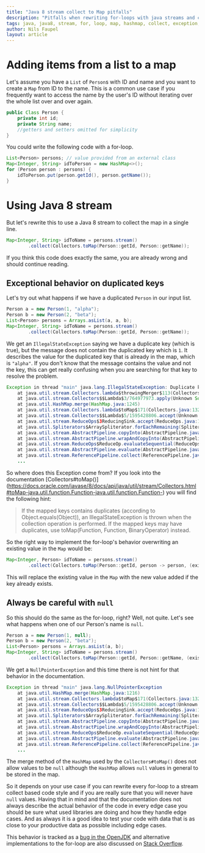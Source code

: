```yaml
---
title: "Java 8 stream collect to Map pitfalls"
description: "Pitfalls when rewriting for-loops with java streams and collect to Map"
tags: java, java8, stream, for, loop, map, hashmap, collect, exception, null
author: Nils Faupel
layout: article
---
```


# Adding items from a list to a map

Let's assume you have a `List` of `Person`s with ID and name and you want to create a `Map` from ID to the name.
This is a common use case if you frequently want to access the name by the user's ID without iterating over the whole list over and over again.

```java
public Class Person {
    private int id;
    private String name;
    //getters and setters omitted for simplicity
}
```

You could write the following code with a for-loop.

```java
List<Person> persons; // value provided from an external class
Map<Integer, String> idToPerson = new HashMap<>();
for (Person person : persons) {
    idToPerson.put(person.getId(), person.getName());
}
```

# Using Java 8 stream

But let's rewrite this to use a Java 8 stream to collect the map in a single line.

```java
Map<Integer, String> idToName = persons.stream()
        .collect(Collectors.toMap(Person::getId, Person::getName));
```

If you think this code does exactly the same, you are already wrong and should continue reading.

## Exceptional behavior on duplicated keys

Let's try out what happens if we have a duplicated `Person` in our input list.

```java
Person a = new Person(1, "alpha");
Person b = new Person(2, "beta");
List<Person> persons = Arrays.asList(a, a, b);
Map<Integer, String> idToName = persons.stream()
        .collect(Collectors.toMap(Person::getId, Person::getName));
```

We get an `IllegalStateException` saying we have a duplicate key (which is true), but the message does not contain the duplicated key which is `1`.
It describes the value for the duplicated key that is already in the map, which is `"alpha"`.
If you don't know that the message contains the value and not the key, this can get really confusing when you are searching for that key to resolve the problem.

```java
Exception in thread "main" java.lang.IllegalStateException: Duplicate key alpha
    at java.util.stream.Collectors.lambda$throwingMerger$113(Collectors.java:133)
    at java.util.stream.Collectors$$Lambda$3/764977973.apply(Unknown Source)
    at java.util.HashMap.merge(HashMap.java:1245)
    at java.util.stream.Collectors.lambda$toMap$171(Collectors.java:1320)
    at java.util.stream.Collectors$$Lambda$5/1595428806.accept(Unknown Source)
    at java.util.stream.ReduceOps$3ReducingSink.accept(ReduceOps.java:169)
    at java.util.Spliterators$ArraySpliterator.forEachRemaining(Spliterators.java:948)
    at java.util.stream.AbstractPipeline.copyInto(AbstractPipeline.java:512)
    at java.util.stream.AbstractPipeline.wrapAndCopyInto(AbstractPipeline.java:502)
    at java.util.stream.ReduceOps$ReduceOp.evaluateSequential(ReduceOps.java:708)
    at java.util.stream.AbstractPipeline.evaluate(AbstractPipeline.java:234)
    at java.util.stream.ReferencePipeline.collect(ReferencePipeline.java:499)
    ...
```

So where does this Exception come from?
If you look into the documentation [Collectors#toMap()] (https://docs.oracle.com/javase/8/docs/api/java/util/stream/Collectors.html#toMap-java.util.function.Function-java.util.function.Function-) you will find the following hint:
> If the mapped keys contains duplicates (according to Object.equals(Object)), an IllegalStateException is thrown when the collection operation is performed.
> If the mapped keys may have duplicates, use toMap(Function, Function, BinaryOperator) instead.

So the right way to implement the for-loop's behavior overwriting an existing value in the `Map` would be:

```java
Map<Integer, Person> idToName = persons.stream()
        .collect(Collectors.toMap(Person::getId, person -> person, (existingValue, newValue) -> newValue));
```

This will replace the existing value in the `Map` with the new value added if the key already exists.

## Always be careful with `null`

So this should do the same as the for-loop, right? Well, not quite.
Let's see what happens when one of our Person's name is `null`.

```java
Person a = new Person(1, null);
Person b = new Person(2, "beta");
List<Person> persons = Arrays.asList(a, b);
Map<Integer, String> idToName = persons.stream()
        .collect(Collectors.toMap(Person::getId, Person::getName, (existingValue, newValue) -> newValue));
```

We get a `NullPointerException` and this time there is not hint for that behavior in the documentation.

```java
Exception in thread "main" java.lang.NullPointerException
    at java.util.HashMap.merge(HashMap.java:1216)
    at java.util.stream.Collectors.lambda$toMap$171(Collectors.java:1320)
    at java.util.stream.Collectors$$Lambda$5/1595428806.accept(Unknown Source)
    at java.util.stream.ReduceOps$3ReducingSink.accept(ReduceOps.java:169)
    at java.util.Spliterators$ArraySpliterator.forEachRemaining(Spliterators.java:948)
    at java.util.stream.AbstractPipeline.copyInto(AbstractPipeline.java:512)
    at java.util.stream.AbstractPipeline.wrapAndCopyInto(AbstractPipeline.java:502)
    at java.util.stream.ReduceOps$ReduceOp.evaluateSequential(ReduceOps.java:708)
    at java.util.stream.AbstractPipeline.evaluate(AbstractPipeline.java:234)
    at java.util.stream.ReferencePipeline.collect(ReferencePipeline.java:499)
    ...
```

The merge method of the `HashMap` used by the `Collectors#toMap()` does not allow values to be `null` although the `HashMap` allows `null` values in general to be stored in the map.

So it depends on your use case if you can rewrite every for-loop to a stream collect based code style and if you are really sure that you will never have `null` values.
Having that in mind and that the documentation does not always describe the actual behavior of the code in every edge case you should be sure what used libraries are doing and how they handle edge cases.
And as always it is a good idea to test your code with data that is as close to your productive data as possible including edge cases.

This behavior is tracked as a [bug in the OpenJDK](https://bugs.openjdk.java.net/browse/JDK-8148463)
and alternative implementations to the for-loop are also discussed on [Stack Overflow](https://stackoverflow.com/questions/24630963/java-8-nullpointerexception-in-collectors-tomap/1515052).
